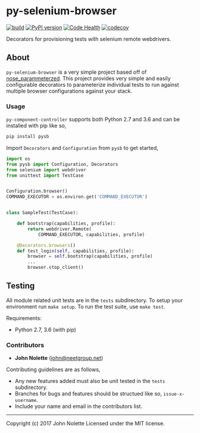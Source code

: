# py-selenium-browser

[![build](https://travis-ci.org/neetjn/pysb.svg?branch=master)](https://travis-ci.org/neetjn/pysb)
[![PyPI version](https://badge.fury.io/py/pysb.svg)](https://badge.fury.io/py/pysb)
[![Code Health](https://landscape.io/github/neetjn/pysb/master/landscape.svg?style=flat)](https://landscape.io/github/neetjn/pysb/master)
[![codecov](https://codecov.io/gh/neetjn/pysb/branch/master/graph/badge.svg)](https://codecov.io/gh/neetjn/pysb)

Decorators for provisioning tests with selenium remote webdrivers.

## About

`py-selenium-browser` is a very simple project based off of [nose_parammeterzed](https://github.com/wolever/parameterized). This project provides very simple and easily configurable decorators to parameterize individual tests to run against multiple browser configurations against your stack.

### Usage

`py-component-controller` supports both Python 2.7 and 3.6 and can be installed with pip like so,

```python
pip install pysb
```

Import `Decorators` and `Configuration` from `pysb` to get started,

```python
import os
from pysb import Configuration, Decorators
from selenium import webdriver
from unittest import TestCase


Configuration.browser()
COMMAND_EXECUTOR = os.environ.get('COMMAND_EXECUTOR')


class SampleTest(TestCase):

    def bootstrap(capabilities, profile):
        return webdriver.Remote(
            COMMAND_EXECUTOR, capabilities, profile)

    @Decorators.browsers()
    def test_login(self, capabilities, profile):
        browser = self.bootstrap(capabilities, profile)
        ...
        browser.stop_client()
```

## Testing

All module related unit tests are in the `tests` subdirectory. To setup your environment run `make setup`. To run the test suite, use `make test`.

Requirements:
* Python 2.7, 3.6 (with pip)

### Contributors

* **John Nolette** (john@neetgroup.net)

Contributing guidelines are as follows,

* Any new features added must also be unit tested in the `tests` subdirectory.
* Branches for bugs and features should be structued like so, `issue-x-username`.
* Include your name and email in the contributors list.

---
Copyright (c) 2017 John Nolette Licensed under the MIT license.

